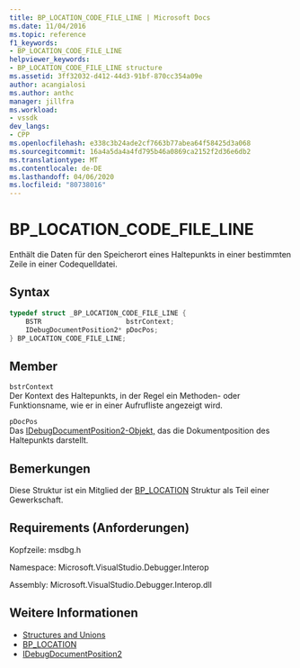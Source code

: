 ```yaml
---
title: BP_LOCATION_CODE_FILE_LINE | Microsoft Docs
ms.date: 11/04/2016
ms.topic: reference
f1_keywords:
- BP_LOCATION_CODE_FILE_LINE
helpviewer_keywords:
- BP_LOCATION_CODE_FILE_LINE structure
ms.assetid: 3ff32032-d412-44d3-91bf-870cc354a09e
author: acangialosi
ms.author: anthc
manager: jillfra
ms.workload:
- vssdk
dev_langs:
- CPP
ms.openlocfilehash: e338c3b24ade2cf7663b77abea64f58425d3a068
ms.sourcegitcommit: 16a4a5da4a4fd795b46a0869ca2152f2d36e6db2
ms.translationtype: MT
ms.contentlocale: de-DE
ms.lasthandoff: 04/06/2020
ms.locfileid: "80738016"
---
```

# <a name="bp_location_code_file_line"></a>BP_LOCATION_CODE_FILE_LINE
Enthält die Daten für den Speicherort eines Haltepunkts in einer bestimmten Zeile in einer Codequelldatei.

## <a name="syntax"></a>Syntax

```cpp
typedef struct _BP_LOCATION_CODE_FILE_LINE {
    BSTR                     bstrContext;
    IDebugDocumentPosition2* pDocPos;
} BP_LOCATION_CODE_FILE_LINE;
```

## <a name="members"></a>Member
`bstrContext`\
Der Kontext des Haltepunkts, in der Regel ein Methoden- oder Funktionsname, wie er in einer Aufrufliste angezeigt wird.

`pDocPos`\
Das [IDebugDocumentPosition2-Objekt,](../../../extensibility/debugger/reference/idebugdocumentposition2.md) das die Dokumentposition des Haltepunkts darstellt.

## <a name="remarks"></a>Bemerkungen
Diese Struktur ist ein Mitglied der [BP_LOCATION](../../../extensibility/debugger/reference/bp-location.md) Struktur als Teil einer Gewerkschaft.

## <a name="requirements"></a>Requirements (Anforderungen)
Kopfzeile: msdbg.h

Namespace: Microsoft.VisualStudio.Debugger.Interop

Assembly: Microsoft.VisualStudio.Debugger.Interop.dll

## <a name="see-also"></a>Weitere Informationen
- [Structures and Unions](../../../extensibility/debugger/reference/structures-and-unions.md)
- [BP_LOCATION](../../../extensibility/debugger/reference/bp-location.md)
- [IDebugDocumentPosition2](../../../extensibility/debugger/reference/idebugdocumentposition2.md)
